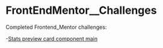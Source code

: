 # FrontEndMentor__Challenges

Completed Frontend_Mentor challenges:

-[Stats preview card component main](https://tshabalalaaj.github.io/FrontEndMentor__Challenges/stats-preview-card-component-main/) 
